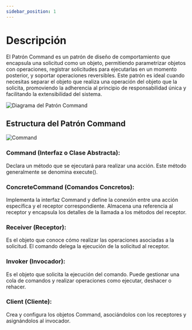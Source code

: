 ```yaml
---
sidebar_position: 1
---
```


# Descripción

El Patrón Command es un patrón de diseño de comportamiento que encapsula una solicitud como un objeto, permitiendo parametrizar objetos con operaciones, registrar solicitudes para ejecutarlas en un momento posterior, y soportar operaciones reversibles. Este patrón es ideal cuando necesitas separar el objeto que realiza una operación del objeto que la solicita, promoviendo la adherencia al principio de responsabilidad única y facilitando la extensibilidad del sistema.

![Diagrama del Patrón Command](https://i.ytimg.com/vi/5i12FFiRl8A/maxresdefault.jpg)


## Estructura del Patrón Command
![Command](https://www.oscarblancarteblog.com/wp-content/uploads/2014/11/Command-pattern.jpg)

### Command (Interfaz o Clase Abstracta):

Declara un método que se ejecutará para realizar una acción.
Este método generalmente se denomina execute().

### ConcreteCommand (Comandos Concretos):

Implementa la interfaz Command y define la conexión entre una acción específica y el receptor correspondiente.
Almacena una referencia al receptor y encapsula los detalles de la llamada a los métodos del receptor.

### Receiver (Receptor):

Es el objeto que conoce cómo realizar las operaciones asociadas a la solicitud.
El comando delega la ejecución de la solicitud al receptor.

### Invoker (Invocador):

Es el objeto que solicita la ejecución del comando.
Puede gestionar una cola de comandos y realizar operaciones como ejecutar, deshacer o rehacer.

### Client (Cliente):

Crea y configura los objetos Command, asociándolos con los receptores y asignándolos al invocador.

